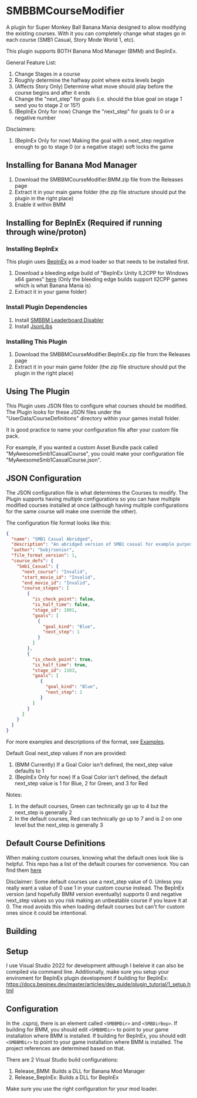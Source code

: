 # SMBBMCourseModifier

A plugin for Super Monkey Ball Banana Mania designed to allow modifying the existing courses. With it you can completely change what stages go in each course (SMB1 Casual, Story Mode World 1, etc).

This plugin supports BOTH Banana Mod Manager (BMM) and BepInEx.

General Feature List:
1. Change Stages in a course
2. Roughly determine the halfway point where extra levels begin
3. (Affects Story Only) Determine what move should play before the course begins and after it ends
4. Change the "next_step" for goals (i.e. should the blue goal on stage 1 send you to stage 2 or 15?)
5. (BepInEx Only for now) Change the "next_step" for goals to 0 or a negative number

Disclaimers:
1. (BepInEx Only for now) Making the goal with a next_step negative enough to go to stage 0 (or a negative stage) soft locks the game

## Installing for Banana Mod Manager

1. Download the SMBBMCourseModifier.BMM.zip file from the Releases page
2. Extract it in your main game folder (the zip file structure should put the plugin in the right place)
3. Enable it within BMM

## Installing for BepInEx (Required if running through wine/proton)

### Installing BepInEx

This plugin uses [BepInEx](https://github.com/BepInEx/BepInEx) as a mod loader so that needs to be installed first.

1. Download a bleeding edge build of "BepInEx Unity IL2CPP for Windows x64 games" [here](https://builds.bepinex.dev/projects/bepinex_be) (Only the bleeding edge builds support Il2CPP games which is what Banana Mania is)
2. Extract it in your game folder)

### Install Plugin Dependencies

1. Install [SMBBM Leaderboard Disabler](https://github.com/bobjrsenior/SMBBMLeaderboardDisabler/releases)
2. Install [JsonLibs](https://github.com/bobjrsenior/JsonLibs/releases)

### Installing This Plugin

1. Download the SMBBMCourseModifier.BepInEx.zip file from the Releases page
2. Extract it in your main game folder (the zip file structure should put the plugin in the right place)

## Using The Plugin

This Plugin uses JSON files to configure what courses should be modified. The Plugin looks for these JSON files under the "UserData/CourseDefinitions" directory within your games install folder.

It is good practice to name your configuration file after your custom file pack.

For example, if you wanted a custom Asset Bundle pack called "MyAwesomeSmb1CasualCourse", you could make your configuration file "MyAwesomeSmb1CasualCourse.json".

## JSON Configuration

The JSON configuration file is what determines the Courses to modify. The Plugin supports having multiple configurations so you can have multiple modified courses installed at once (although having multiple configurations for the same course will make one override the other).

The configuration file format looks like this:
```json
{
  "name": "SMB1 Casual Abridged",
  "description": "An abridged version of SMB1 casual for example purposes",
  "author": "bobjrsenior",
  "file_format_version": 1,
  "course_defs": {
    "Smb1_Casual": {
      "next_course": "Invalid",
      "start_movie_id": "Invalid",
      "end_movie_id": "Invalid",
      "course_stages": [
        {
          "is_check_point": false,
          "is_half_time": false,
          "stage_id": 1001,
          "goals": [
            {
              "goal_kind": "Blue",
              "next_step": 1
            }
          ]
        },
        {
          "is_check_point": true,
          "is_half_time": true,
          "stage_id": 1103,
          "goals": [
             {
               "goal_kind": "Blue",
               "next_step": 1
             }
          ]
        }
      ]
    }
  }
}
```

For more examples and descriptions of the format, see [Examples](/Examples).

Default Goal next_step values if non are provided:
1. (BMM Currently) If a Goal Color isn't defined, the next_step value defaults to 1
2. (BepInEx Only for now) If a Goal Color isn't defined, the default next_step value is 1 for Blue, 2 for Green, and 3 for Red 

Notes:
1. In the default courses, Green can technically go up to 4 but the next_step is generally 2
2. In the default courses, Red can technically go up to 7 and is 2 on one level but the next_step is generally 3

## Default Course Definitions

When making custom courses, knowing what the default ones look like is helpful. This repo has a list of the default courses for convenience. You can find them [here](/Default_Course_Defs.json)

Disclaimer: Some default courses use a next_step value of 0. Unless you really want a value of 0 use 1 in your custom course instead. The BepInEx version (and hopefully BMM version eventually) supports 0 and negative next_step values so you risk making an unbeatable course if you leave it at 0. The mod avoids this when loading default courses but can't for custom ones since it could be intentional.

## Building

## Setup

I use Visual Studio 2022  for development although I beleive it can also be compiled via command line. Additionally, make sure you setup your enviroment for BepInEx plugin development if building for BepInEx: https://docs.bepinex.dev/master/articles/dev_guide/plugin_tutorial/1_setup.html

## Configuration

In the .csproj, there is an element called `<SMBBMDir>` and `<SMBDirBep>`. If building for BMM, you should edit `<SMBBMDir>` to point to your game installation where BMM is installed. If building for BepInEx, you should edit `<SMBBMDir>` to point to your game installation where BMM is installed. The project references are determined based on that.

There are 2 Visual Studio build configurations:
1. Release_BMM: Builds a DLL for Banana Mod Manager
2. Release_BepInEx: Builds a DLL for BepInEx

Make sure you use the right configuration for your mod loader.
